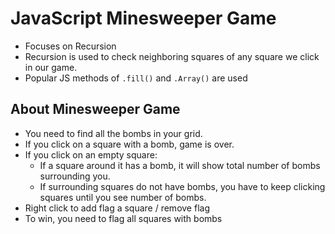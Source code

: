 # JavaScript Minesweeper Game

- Focuses on Recursion
- Recursion is used to check neighboring squares of any square we click in our game.
- Popular JS methods of `.fill()` and `.Array()` are used

## About Minesweeper Game

- You need to find all the bombs in your grid.
- If you click on a square with a bomb, game is over.
- If you click on an empty square:
    - If a square around it has a bomb, it will show total number of bombs surrounding you.
    - If surrounding squares do not have bombs, you have to keep clicking squares until you see number of bombs.
- Right click to add flag a square / remove flag
- To win, you need to flag all squares with bombs